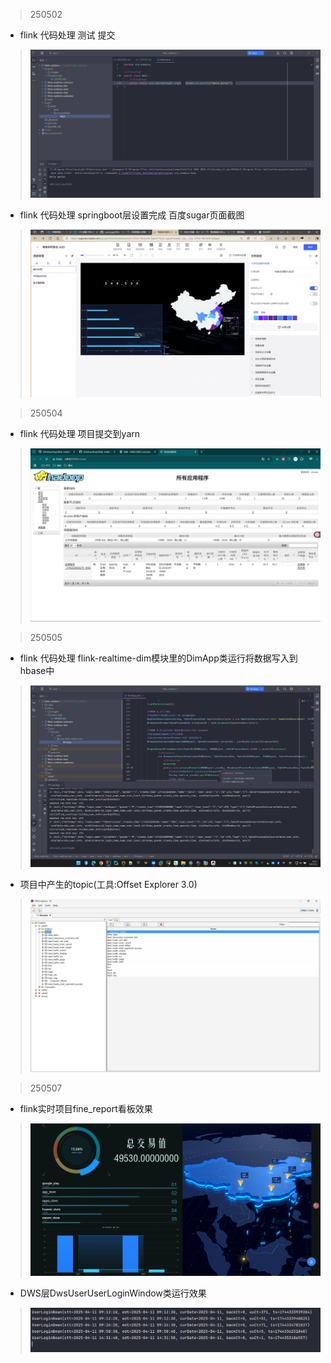 > 250502
* flink 代码处理 测试 提交
> ![img.png](../images/img.png)
* flink 代码处理 springboot层设置完成 百度sugar页面截图
> ![img.png](../images/img2.png)

>250504
* flink 代码处理 项目提交到yarn
> ![img.png](../images/img3.png)

>250505
* flink 代码处理 flink-realtime-dim模块里的DimApp类运行将数据写入到hbase中
> ![img.png](../images/img4.png)
* 项目中产生的topic(工具:Offset Explorer 3.0)
> ![img.png](../images/img5.png)

>250507
* flink实时项目fine_report看板效果
> ![img.png](../images/img6.png)
* DWS层DwsUserUserLoginWindow类运行效果
> ![img.png](../images/img7.png)